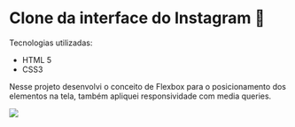 # Clone da interface do Instagram :mobile_phone_off:

Tecnologias utilizadas:

- HTML 5
- CSS3

Nesse projeto desenvolvi o conceito de Flexbox para o posicionamento dos elementos na tela, também apliquei responsividade com media queries.

![](https://uploaddeimagens.com.br/images/003/385/186/original/cloneInsta.PNG?1629216961)

